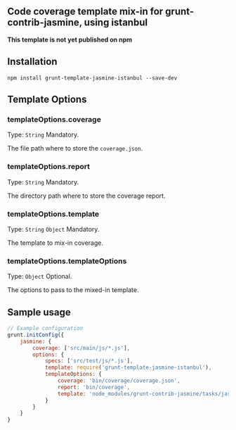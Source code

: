 Code coverage template mix-in for grunt-contrib-jasmine, using istanbul
-----------------------------------------

**This template is not yet published on npm**

## Installation

```
npm install grunt-template-jasmine-istanbul --save-dev
```

## Template Options

### templateOptions.coverage
Type: `String`
Mandatory.

The file path where to store the `coverage.json`.

### templateOptions.report
Type: `String`
Mandatory.

The directory path where to store the coverage report.

### templateOptions.template
Type: `String` `Object`
Mandatory.

The template to mix-in coverage.

### templateOptions.templateOptions
Type: `Object`
Optional.

The options to pass to the mixed-in template.

## Sample usage

```js
// Example configuration
grunt.initConfig({
	jasmine: {
		coverage: ['src/main/js/*.js'],
		options: {
			specs: ['src/test/js/*.js'],
			template: require('grunt-template-jasmine-istanbul'),
			templateOptions: {
				coverage: 'bin/coverage/coverage.json',
				report: 'bin/coverage',
				template: 'node_modules/grunt-contrib-jasmine/tasks/jasmine/templates/DefaultRunner.tmpl'
			}
		}
	}
}
```

